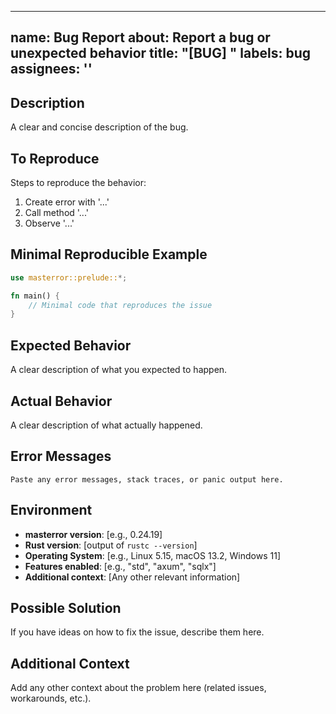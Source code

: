 <!--
SPDX-FileCopyrightText: 2025 RAprogramm <andrey.rozanov.vl@gmail.com>

SPDX-License-Identifier: MIT
-->

---
name: Bug Report
about: Report a bug or unexpected behavior
title: "[BUG] "
labels: bug
assignees: ''
---

## Description

A clear and concise description of the bug.

## To Reproduce

Steps to reproduce the behavior:

1. Create error with '...'
2. Call method '...'
3. Observe '...'

## Minimal Reproducible Example

```rust
use masterror::prelude::*;

fn main() {
    // Minimal code that reproduces the issue
}
```

## Expected Behavior

A clear description of what you expected to happen.

## Actual Behavior

A clear description of what actually happened.

## Error Messages

```
Paste any error messages, stack traces, or panic output here.
```

## Environment

- **masterror version**: [e.g., 0.24.19]
- **Rust version**: [output of `rustc --version`]
- **Operating System**: [e.g., Linux 5.15, macOS 13.2, Windows 11]
- **Features enabled**: [e.g., "std", "axum", "sqlx"]
- **Additional context**: [Any other relevant information]

## Possible Solution

If you have ideas on how to fix the issue, describe them here.

## Additional Context

Add any other context about the problem here (related issues, workarounds, etc.).
